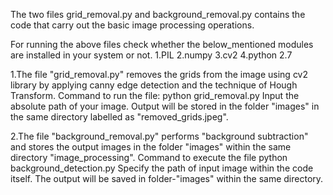 The two files grid_removal.py and background_removal.py contains the code that carry out the basic image processing operations.
         


For running the above files check whether the below_mentioned modules are installed in your system or not.
1.PIL
2.numpy
3.cv2
4.python 2.7






1.The file "grid_removal.py" removes the grids from the image using cv2 library by applying canny edge detection and the technique of Hough Transform.
Command to run the file:
python grid_removal.py
Input the absolute path of your image.
Output will be stored in the folder "images" in the same directory labelled as "removed_grids.jpeg".









2.The file "background_removal.py" performs "background subtraction" and stores the output images in the folder "images" within the same directory "image_processing".
Command to execute the file
python background_detection.py
Specify the path of input image within the code itself.
The output will be saved in folder-"images" within the same directory.
